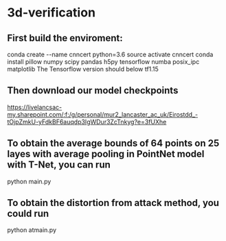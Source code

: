 # 3d-verification
## First build the enviroment:

conda create --name cnncert python=3.6
source activate cnncert
conda install pillow numpy scipy pandas h5py tensorflow numba posix_ipc matplotlib
The Tensorflow version should below tf1.15
## Then download our model checkpoints
https://livelancsac-my.sharepoint.com/:f:/g/personal/mur2_lancaster_ac_uk/Eirostdd_-tOjpZmkU-yFdkBF6auqdp3IgWDur3ZcTnkyg?e=3fUXhe
## To obtain the average bounds of 64 points on 25 layes with average pooling in PointNet model with T-Net, you can run 
python main.py
## To obtain the distortion from attack method, you could run
python atmain.py
